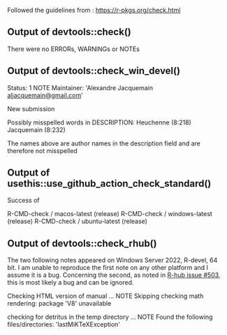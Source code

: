 Followed the guidelines from : https://r-pkgs.org/check.html

## Output of devtools::check()

There were no ERRORs, WARNINGs or NOTEs

## Output of devtools::check_win_devel()

Status: 1 NOTE
Maintainer: 'Alexandre Jacquemain <aljacquemain@gmail.com>'

New submission

Possibly misspelled words in DESCRIPTION:
  Heuchenne (8:218)
  Jacquemain (8:232)
  
The names above are author names in the description field and are therefore not misspelled

## Output of usethis::use_github_action_check_standard()

Success of

R-CMD-check / macos-latest (release)
R-CMD-check / windows-latest (release)
R-CMD-check / ubuntu-latest (release)

## Output of devtools::check_rhub()

The two following notes appeared on Windows Server 2022, R-devel, 64 bit. I am unable to reproduce the first note on any other platform and I assume it is a bug. Concerning the second, as noted in [R-hub issue #503](https://github.com/r-hub/rhub/issues/503), this is most likely a bug and can be ignored.

Checking HTML version of manual ... NOTE
Skipping checking math rendering: package 'V8' unavailable

checking for detritus in the temp directory ... NOTE
Found the following files/directories: 'lastMiKTeXException'


